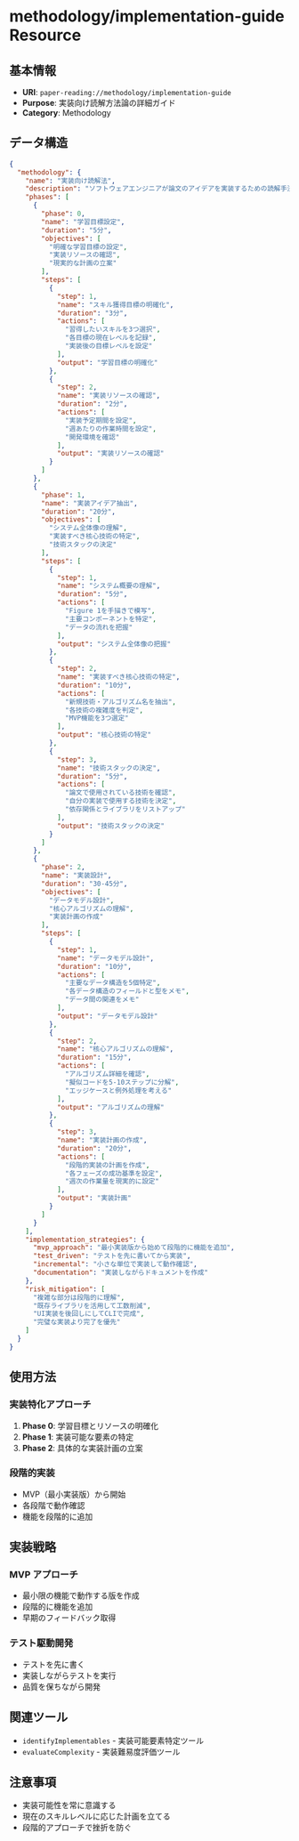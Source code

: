 # methodology/implementation-guide Resource

## 基本情報

- **URI**: `paper-reading://methodology/implementation-guide`
- **Purpose**: 実装向け読解方法論の詳細ガイド
- **Category**: Methodology

## データ構造

```json
{
  "methodology": {
    "name": "実装向け読解法",
    "description": "ソフトウェアエンジニアが論文のアイデアを実装するための読解手法",
    "phases": [
      {
        "phase": 0,
        "name": "学習目標設定",
        "duration": "5分",
        "objectives": [
          "明確な学習目標の設定",
          "実装リソースの確認",
          "現実的な計画の立案"
        ],
        "steps": [
          {
            "step": 1,
            "name": "スキル獲得目標の明確化",
            "duration": "3分",
            "actions": [
              "習得したいスキルを3つ選択",
              "各目標の現在レベルを記録",
              "実装後の目標レベルを設定"
            ],
            "output": "学習目標の明確化"
          },
          {
            "step": 2,
            "name": "実装リソースの確認",
            "duration": "2分",
            "actions": [
              "実装予定期間を設定",
              "週あたりの作業時間を設定",
              "開発環境を確認"
            ],
            "output": "実装リソースの確認"
          }
        ]
      },
      {
        "phase": 1,
        "name": "実装アイデア抽出",
        "duration": "20分",
        "objectives": [
          "システム全体像の理解",
          "実装すべき核心技術の特定",
          "技術スタックの決定"
        ],
        "steps": [
          {
            "step": 1,
            "name": "システム概要の理解",
            "duration": "5分",
            "actions": [
              "Figure 1を手描きで模写",
              "主要コンポーネントを特定",
              "データの流れを把握"
            ],
            "output": "システム全体像の把握"
          },
          {
            "step": 2,
            "name": "実装すべき核心技術の特定",
            "duration": "10分",
            "actions": [
              "新規技術・アルゴリズム名を抽出",
              "各技術の複雑度を判定",
              "MVP機能を3つ選定"
            ],
            "output": "核心技術の特定"
          },
          {
            "step": 3,
            "name": "技術スタックの決定",
            "duration": "5分",
            "actions": [
              "論文で使用されている技術を確認",
              "自分の実装で使用する技術を決定",
              "依存関係とライブラリをリストアップ"
            ],
            "output": "技術スタックの決定"
          }
        ]
      },
      {
        "phase": 2,
        "name": "実装設計",
        "duration": "30-45分",
        "objectives": [
          "データモデル設計",
          "核心アルゴリズムの理解",
          "実装計画の作成"
        ],
        "steps": [
          {
            "step": 1,
            "name": "データモデル設計",
            "duration": "10分",
            "actions": [
              "主要なデータ構造を5個特定",
              "各データ構造のフィールドと型をメモ",
              "データ間の関連をメモ"
            ],
            "output": "データモデル設計"
          },
          {
            "step": 2,
            "name": "核心アルゴリズムの理解",
            "duration": "15分",
            "actions": [
              "アルゴリズム詳細を確認",
              "擬似コードを5-10ステップに分解",
              "エッジケースと例外処理を考える"
            ],
            "output": "アルゴリズムの理解"
          },
          {
            "step": 3,
            "name": "実装計画の作成",
            "duration": "20分",
            "actions": [
              "段階的実装の計画を作成",
              "各フェーズの成功基準を設定",
              "週次の作業量を現実的に設定"
            ],
            "output": "実装計画"
          }
        ]
      }
    ],
    "implementation_strategies": {
      "mvp_approach": "最小実装版から始めて段階的に機能を追加",
      "test_driven": "テストを先に書いてから実装",
      "incremental": "小さな単位で実装して動作確認",
      "documentation": "実装しながらドキュメントを作成"
    },
    "risk_mitigation": [
      "複雑な部分は段階的に理解",
      "既存ライブラリを活用して工数削減",
      "UI実装を後回しにしてCLIで完成",
      "完璧な実装より完了を優先"
    ]
  }
}
```

## 使用方法

### 実装特化アプローチ
1. **Phase 0**: 学習目標とリソースの明確化
2. **Phase 1**: 実装可能な要素の特定
3. **Phase 2**: 具体的な実装計画の立案

### 段階的実装
- MVP（最小実装版）から開始
- 各段階で動作確認
- 機能を段階的に追加

## 実装戦略

### MVP アプローチ
- 最小限の機能で動作する版を作成
- 段階的に機能を追加
- 早期のフィードバック取得

### テスト駆動開発
- テストを先に書く
- 実装しながらテストを実行
- 品質を保ちながら開発

## 関連ツール

- `identifyImplementables` - 実装可能要素特定ツール
- `evaluateComplexity` - 実装難易度評価ツール

## 注意事項

- 実装可能性を常に意識する
- 現在のスキルレベルに応じた計画を立てる
- 段階的アプローチで挫折を防ぐ
